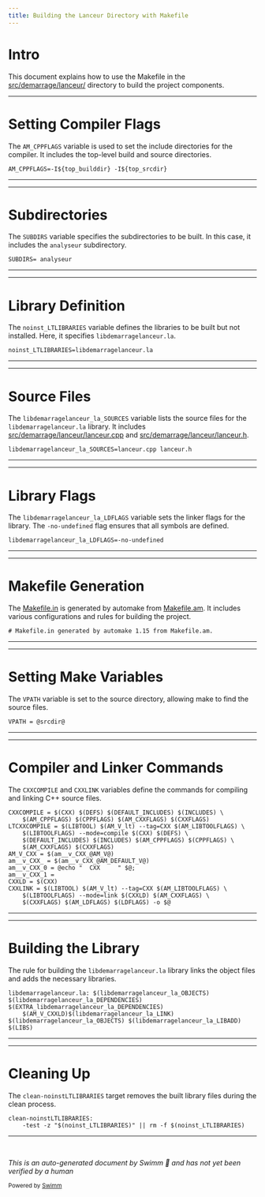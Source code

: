 ```yaml
---
title: Building the Lanceur Directory with Makefile
---
```

# Intro

This document explains how to use the Makefile in the <SwmPath>[src/demarrage/lanceur/](src/demarrage/lanceur/)</SwmPath> directory to build the project components.

<SwmSnippet path="/src/demarrage/lanceur/Makefile.am" line="20">

---

# Setting Compiler Flags

The <SwmToken path="src/demarrage/lanceur/Makefile.am" pos="20:0:0" line-data="AM_CPPFLAGS=-I${top_builddir} -I${top_srcdir}">`AM_CPPFLAGS`</SwmToken> variable is used to set the include directories for the compiler. It includes the top-level build and source directories.

```am
AM_CPPFLAGS=-I${top_builddir} -I${top_srcdir}
```

---

</SwmSnippet>

<SwmSnippet path="/src/demarrage/lanceur/Makefile.am" line="22">

---

# Subdirectories

The <SwmToken path="src/demarrage/lanceur/Makefile.am" pos="22:0:0" line-data="SUBDIRS= analyseur ">`SUBDIRS`</SwmToken> variable specifies the subdirectories to be built. In this case, it includes the <SwmToken path="src/demarrage/lanceur/Makefile.am" pos="22:3:3" line-data="SUBDIRS= analyseur ">`analyseur`</SwmToken> subdirectory.

```am
SUBDIRS= analyseur 
```

---

</SwmSnippet>

<SwmSnippet path="/src/demarrage/lanceur/Makefile.am" line="24">

---

# Library Definition

The <SwmToken path="src/demarrage/lanceur/Makefile.am" pos="24:0:0" line-data="noinst_LTLIBRARIES=libdemarragelanceur.la">`noinst_LTLIBRARIES`</SwmToken> variable defines the libraries to be built but not installed. Here, it specifies <SwmToken path="src/demarrage/lanceur/Makefile.am" pos="24:2:4" line-data="noinst_LTLIBRARIES=libdemarragelanceur.la">`libdemarragelanceur.la`</SwmToken>.

```am
noinst_LTLIBRARIES=libdemarragelanceur.la
```

---

</SwmSnippet>

<SwmSnippet path="/src/demarrage/lanceur/Makefile.am" line="26">

---

# Source Files

The <SwmToken path="src/demarrage/lanceur/Makefile.am" pos="26:0:0" line-data="libdemarragelanceur_la_SOURCES=lanceur.cpp lanceur.h ">`libdemarragelanceur_la_SOURCES`</SwmToken> variable lists the source files for the <SwmToken path="src/demarrage/lanceur/Makefile.am" pos="24:2:4" line-data="noinst_LTLIBRARIES=libdemarragelanceur.la">`libdemarragelanceur.la`</SwmToken> library. It includes <SwmPath>[src/demarrage/lanceur/lanceur.cpp](src/demarrage/lanceur/lanceur.cpp)</SwmPath> and <SwmPath>[src/demarrage/lanceur/lanceur.h](src/demarrage/lanceur/lanceur.h)</SwmPath>.

```am
libdemarragelanceur_la_SOURCES=lanceur.cpp lanceur.h 
```

---

</SwmSnippet>

<SwmSnippet path="/src/demarrage/lanceur/Makefile.am" line="28">

---

# Library Flags

The <SwmToken path="src/demarrage/lanceur/Makefile.am" pos="28:0:0" line-data="libdemarragelanceur_la_LDFLAGS=-no-undefined">`libdemarragelanceur_la_LDFLAGS`</SwmToken> variable sets the linker flags for the library. The <SwmToken path="src/demarrage/lanceur/Makefile.in" pos="410:4:7" line-data="libdemarragelanceur_la_LDFLAGS = -no-undefined">`-no-undefined`</SwmToken> flag ensures that all symbols are defined.

```am
libdemarragelanceur_la_LDFLAGS=-no-undefined
```

---

</SwmSnippet>

<SwmSnippet path="/src/demarrage/lanceur/Makefile.in" line="1">

---

# Makefile Generation

The <SwmPath>[Makefile.in](Makefile.in)</SwmPath> is generated by automake from <SwmPath>[Makefile.am](Makefile.am)</SwmPath>. It includes various configurations and rules for building the project.

```in
# Makefile.in generated by automake 1.15 from Makefile.am.
```

---

</SwmSnippet>

<SwmSnippet path="/src/demarrage/lanceur/Makefile.in" line="36">

---

# Setting Make Variables

The <SwmToken path="src/demarrage/lanceur/Makefile.in" pos="36:0:0" line-data="VPATH = @srcdir@">`VPATH`</SwmToken> variable is set to the source directory, allowing make to find the source files.

```in
VPATH = @srcdir@
```

---

</SwmSnippet>

<SwmSnippet path="/src/demarrage/lanceur/Makefile.in" line="152">

---

# Compiler and Linker Commands

The <SwmToken path="src/demarrage/lanceur/Makefile.in" pos="152:0:0" line-data="CXXCOMPILE = $(CXX) $(DEFS) $(DEFAULT_INCLUDES) $(INCLUDES) \">`CXXCOMPILE`</SwmToken> and <SwmToken path="src/demarrage/lanceur/Makefile.in" pos="163:0:0" line-data="CXXLINK = $(LIBTOOL) $(AM_V_lt) --tag=CXX $(AM_LIBTOOLFLAGS) \">`CXXLINK`</SwmToken> variables define the commands for compiling and linking C++ source files.

```in
CXXCOMPILE = $(CXX) $(DEFS) $(DEFAULT_INCLUDES) $(INCLUDES) \
	$(AM_CPPFLAGS) $(CPPFLAGS) $(AM_CXXFLAGS) $(CXXFLAGS)
LTCXXCOMPILE = $(LIBTOOL) $(AM_V_lt) --tag=CXX $(AM_LIBTOOLFLAGS) \
	$(LIBTOOLFLAGS) --mode=compile $(CXX) $(DEFS) \
	$(DEFAULT_INCLUDES) $(INCLUDES) $(AM_CPPFLAGS) $(CPPFLAGS) \
	$(AM_CXXFLAGS) $(CXXFLAGS)
AM_V_CXX = $(am__v_CXX_@AM_V@)
am__v_CXX_ = $(am__v_CXX_@AM_DEFAULT_V@)
am__v_CXX_0 = @echo "  CXX     " $@;
am__v_CXX_1 = 
CXXLD = $(CXX)
CXXLINK = $(LIBTOOL) $(AM_V_lt) --tag=CXX $(AM_LIBTOOLFLAGS) \
	$(LIBTOOLFLAGS) --mode=link $(CXXLD) $(AM_CXXFLAGS) \
	$(CXXFLAGS) $(AM_LDFLAGS) $(LDFLAGS) -o $@
```

---

</SwmSnippet>

<SwmSnippet path="/src/demarrage/lanceur/Makefile.in" line="456">

---

# Building the Library

The rule for building the <SwmToken path="src/demarrage/lanceur/Makefile.in" pos="456:0:2" line-data="libdemarragelanceur.la: $(libdemarragelanceur_la_OBJECTS) $(libdemarragelanceur_la_DEPENDENCIES) $(EXTRA_libdemarragelanceur_la_DEPENDENCIES) ">`libdemarragelanceur.la`</SwmToken> library links the object files and adds the necessary libraries.

```in
libdemarragelanceur.la: $(libdemarragelanceur_la_OBJECTS) $(libdemarragelanceur_la_DEPENDENCIES) $(EXTRA_libdemarragelanceur_la_DEPENDENCIES) 
	$(AM_V_CXXLD)$(libdemarragelanceur_la_LINK)  $(libdemarragelanceur_la_OBJECTS) $(libdemarragelanceur_la_LIBADD) $(LIBS)
```

---

</SwmSnippet>

<SwmSnippet path="/src/demarrage/lanceur/Makefile.in" line="445">

---

# Cleaning Up

The <SwmToken path="src/demarrage/lanceur/Makefile.in" pos="445:0:2" line-data="clean-noinstLTLIBRARIES:">`clean-noinstLTLIBRARIES`</SwmToken> target removes the built library files during the clean process.

```in
clean-noinstLTLIBRARIES:
	-test -z "$(noinst_LTLIBRARIES)" || rm -f $(noinst_LTLIBRARIES)
```

---

</SwmSnippet>

&nbsp;

*This is an auto-generated document by Swimm 🌊 and has not yet been verified by a human*

<SwmMeta version="3.0.0" repo-id="Z2l0aHViJTNBJTNBc3ZtLTIuNy4yMDI0MTEwNyUzQSUzQVN3aW1tLURlbW8=" repo-name="svm-2.7.20241107"><sup>Powered by [Swimm](/)</sup></SwmMeta>
